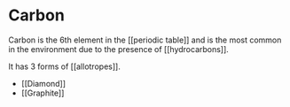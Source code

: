 # Carbon

Carbon is the 6th element in the [[periodic table]] and is the most common in the environment due to the presence of [[hydrocarbons]].

It has 3 forms of [[allotropes]].

- [[Diamond]]
- [[Graphite]]